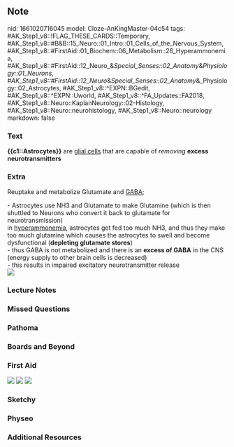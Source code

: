 ## Note
nid: 1661020716045
model: Cloze-AnKingMaster-04c54
tags: #AK_Step1_v8::!FLAG_THESE_CARDS::Temporary, #AK_Step1_v8::#B&B::15_Neuro::01_Intro::01_Cells_of_the_Nervous_System, #AK_Step1_v8::#FirstAid::01_Biochem::06_Metabolism::26_Hyperammonemia, #AK_Step1_v8::#FirstAid::12_Neuro_&_Special_Senses::02_Anatomy_&_Physiology::01_Neurons, #AK_Step1_v8::#FirstAid::12_Neuro_&_Special_Senses::02_Anatomy_&_Physiology::02_Astrocytes, #AK_Step1_v8::^EXPN::BGedit, #AK_Step1_v8::^EXPN::Uworld, #AK_Step1_v8::^FA_Updates::FA2018, #AK_Step1_v8::Neuro::KaplanNeurology::02-Histology, #AK_Step1_v8::Neuro::neurohistology, #AK_Step1_v8::Neuro::neurology
markdown: false

### Text
<div>
  <b>{{c1::Astrocytes}}</b> are <u>glial cells</u> that are capable
  of <i>removing</i> <b>excess neurotransmitters</b>
</div>

### Extra
Reuptake and metabolize <span data-markjs="true" class="amboss-mark 
 amboss-mark-single" data-phrase-id="SJXyt_" data-phrase-term=
"Glutamate" id="mark-12">Glutamate</span> and <u><span data-markjs=
"true" class="amboss-mark amboss-mark-single" data-phrase-id=
"6fbjMG" data-phrase-term="GABA" id="mark-19">GABA</span></u>;
<div>
  <div>
    - <span data-markjs="true" class="amboss-mark
    amboss-mark-single" data-phrase-id="PrXWhz" data-phrase-term=
    "Astrocytes" id="mark-9">Astrocytes</span> use
    <span data-markjs="true" class="amboss-mark amboss-mark-single"
    data-phrase-id="WmXPeA" data-phrase-term="NH3" id=
    "mark-22">NH3</span> and <span data-markjs="true" class= 
    "amboss-mark amboss-mark-single" data-phrase-id="SJXyt_"
    data-phrase-term="Glutamate" id="mark-13">Glutamate</span> to
make <span data-markjs="true" class="amboss-mark 
     amboss-mark-single" data-phrase-id="-IcD2d0" data-phrase-term=
    "Glutamine" id="mark-16">Glutamine</span> (which is then
shuttled to <span data-markjs="true" class="amboss-mark 
     amboss-mark-single" data-phrase-id="rWcf5Y0" data-phrase-term=
    "Neurons" id="mark-18">Neurons</span> who convert it back to
    <span data-markjs="true" class="amboss-mark amboss-mark-single"
    data-phrase-id="SJXyt_" data-phrase-term="Glutamate" id=
    "mark-14">glutamate</span> for neurotransmission)
  </div>
  <div>
in <u><span data-markjs="true" class="amboss-mark 
     amboss-mark-single" data-phrase-id="AOXREy" data-phrase-term=
    "hyperammonemia" id="mark-4">hyperammonemia</span></u>,
    <span data-markjs="true" class="amboss-mark amboss-mark-single"
    data-phrase-id="PrXWhz" data-phrase-term="Astrocytes" id= 
    "mark-10">astrocytes</span> get fed too much <span data-markjs=
    "true" class="amboss-mark amboss-mark-single" data-phrase-id=
    "WmXPeA" data-phrase-term="NH3" id="mark-23">NH3</span>, and
    thus they make too much <span data-markjs="true" class= 
    "amboss-mark amboss-mark-single" data-phrase-id="-IcD2d0"
    data-phrase-term="Glutamine" id="mark-17">glutamine</span>
which causes the <span data-markjs="true" class="amboss-mark 
     amboss-mark-single" data-phrase-id="PrXWhz" data-phrase-term=
    "Astrocytes" id="mark-11">astrocytes</span> to swell and become
    dysfunctional (<b>depleting <span data-markjs="true" class= 
    "amboss-mark amboss-mark-single" data-phrase-id="SJXyt_"
    data-phrase-term="Glutamate" id="mark-15">glutamate</span>
    stores</b>)
  </div>
  <div>
- thus <span data-markjs="true" class="amboss-mark 
     amboss-mark-single" data-phrase-id="6fbjMG" data-phrase-term=
    "GABA" id="mark-20">GABA</span> is not metabolized and there is
an <b>excess of <span data-markjs="true" class="amboss-mark 
     amboss-mark-single" data-phrase-id="6fbjMG" data-phrase-term=
    "GABA" id="mark-21">GABA</span></b> in the <span data-markjs=
    "true" class="amboss-mark amboss-mark-single" data-phrase-id=
    "6SXj0B" data-phrase-term="CNS" id="mark-24">CNS</span> (energy
    supply to other brain cells is decreased)
  </div>
  <div>
    - this results in impaired excitatory <span data-markjs="true"
    class="amboss-mark amboss-mark-single" data-phrase-id="7dc4rY0"
    data-phrase-term="neurotransmitter" id=
    "mark-3">neurotransmitter</span> release
  </div>
</div>
<div><img src="paste-59463822213121.jpg" draggable="false"></div>

### Lecture Notes


### Missed Questions


### Pathoma


### Boards and Beyond


### First Aid
<img src="tmpklvUs_.png"> <img src="tmpSlDXY3.png"> <img src= 
"tmpYjvCIi.png">

### Sketchy


### Physeo


### Additional Resources

